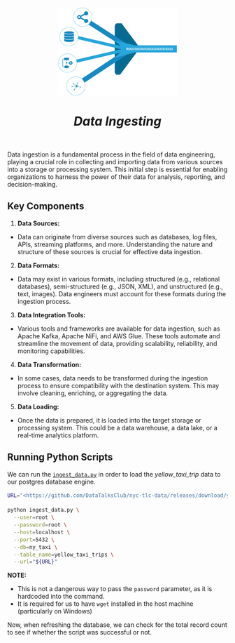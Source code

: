 <br />
<div align="center">
  <a href="#">
    <img src="assets/data_ingesting.png" height="200" alt="Postgres Logo">
  </a>

<h1 align = "center">
<b><i>Data Ingesting</i></b>
</h1>

  <p align="center">
  </p>
</div>
<br />

Data ingestion is a fundamental process in the field of data engineering, playing a crucial role in collecting and
importing data from various sources into a storage or processing system.
This initial step is essential for enabling organizations to harness the power of their data for analysis, reporting,
and decision-making.

## Key Components

1. **Data Sources:**

- Data can originate from diverse sources such as databases, log files, APIs, streaming platforms, and more.
  Understanding the nature and structure of these sources is crucial for effective data ingestion.

2. **Data Formats:**

- Data may exist in various formats, including structured (e.g., relational databases), semi-structured (e.g., JSON,
  XML), and unstructured (e.g., text, images). Data engineers must account for these formats during the ingestion
  process.

3. **Data Integration Tools:**

- Various tools and frameworks are available for data ingestion, such as Apache Kafka, Apache NiFi, and AWS Glue.
  These tools automate and streamline the movement of data, providing scalability, reliability, and monitoring
  capabilities.

4. **Data Transformation:**

- In some cases, data needs to be transformed during the ingestion process to ensure compatibility with the
  destination system. This may involve cleaning, enriching, or aggregating the data.

5. **Data Loading:**

- Once the data is prepared, it is loaded into the target storage or processing system. This could be a data
  warehouse, a data lake, or a real-time analytics platform.

## Running Python Scripts

We can run the [`ingest_data.py`](../01-docker-terraform/ingest_data.py) in order to load the _yellow_taxi_trip_
data to our postgres database engine.

```bash
URL="<https://github.com/DataTalksClub/nyc-tlc-data/releases/download/yellow/yellow_tripdata_2021-01.csv.gz>"

python ingest_data.py \
  --user=root \
  --password=root \
  --host=localhost \
  --port=5432 \
  --db=ny_taxi \
  --table_name=yellow_taxi_trips \
  --url="${URL}"
```

**NOTE:**

- This is not a dangerous way to pass the `password` parameter, as it is hardcoded into the command.
- It is required for us to have `wget` installed in the host machine (particularly on Windows)

Now, when refreshing the database, we can check for the total record count to see if whether the script was successful
or not.
